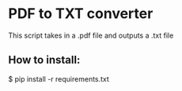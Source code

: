 # PDF to TXT converter
This script takes in a .pdf file and outputs a .txt file

## How to install: 
$ pip install -r requirements.txt